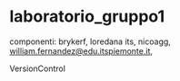 # laboratorio_gruppo1
componenti: brykerf, loredana its, nicoagg, william.fernandez@edu.itspiemonte.it, 

VersionControl
